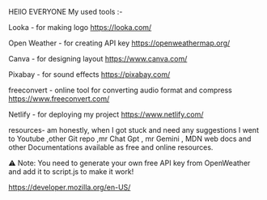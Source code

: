 HEllO EVERYONE
My used tools :- 

Looka - for making logo
https://looka.com/

Open Weather - for creating API key
https://openweathermap.org/

Canva - for designing layout
https://www.canva.com/

Pixabay - for sound effects
https://pixabay.com/

freeconvert - online tool for converting audio format and compress
https://www.freeconvert.com/

Netlify - for deploying my project
https://www.netlify.com/

resources-
am honestly, when I got stuck and need any suggestions I went to Youtube ,other Git repo ,mr Chat Gpt , mr Gemini , MDN web docs and other Documentations available as free and online resources.

⚠️ Note: You need to generate your own free API key from OpenWeather and add it to script.js to make it work!

https://developer.mozilla.org/en-US/
